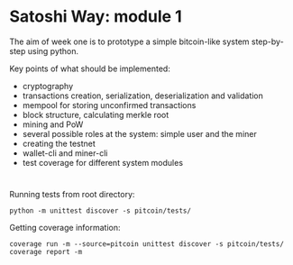 # Satoshi Way: module 1

The aim of week one is to prototype a simple bitcoin-like system step-by-step using python.

Key points of what should be implemented:
* cryptography 
* transactions creation, serialization, deserialization and validation
* mempool for storing unconfirmed transactions
* block structure, calculating merkle root
* mining and PoW
* several possible roles at the system: simple user and the miner
* creating the testnet
* wallet-cli and miner-cli
* test coverage for different system modules

#

Running tests from root directory:
```
python -m unittest discover -s pitcoin/tests/
```

Getting coverage information: 
```
coverage run -m --source=pitcoin unittest discover -s pitcoin/tests/
coverage report -m
```